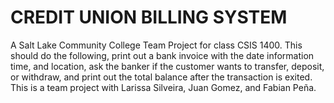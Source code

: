# CREDIT UNION BILLING SYSTEM
A Salt Lake Community College Team Project for class CSIS 1400. This should do the following, print out a bank invoice with the date information time, and location, ask the banker if the customer wants to transfer, deposit, or withdraw, and print out the total balance after the transaction is exited. This is a team project with Larissa Silveira, Juan Gomez, and Fabian Peña.​
